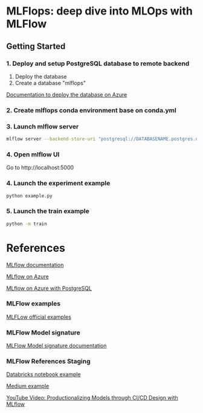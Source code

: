 # MLFlops: deep dive into MLOps with MLFlow

## Getting Started

### 1. Deploy and setup PostgreSQL database to remote backend

1. Deploy the database
2. Create a database "mlflops"

[Documentation to deploy the database on Azure](https://learn.microsoft.com/en-us/azure/postgresql/single-server/quickstart-create-server-database-portal)


### 2. Create mlflops conda environment base on conda.yml

### 3. Launch mlflow server

```bash
mlflow server --backend-store-uri "postgresql://DATABASENAME.postgres.database.azure.com/mlflops?user=USERNAME@DATABASENAME&password=PASSWORD" --host localhost  --default-artifact-root ./mlflowruns --port 5000
```

### 4. Open mlflow UI

Go to http://localhost:5000



### 4. Launch the experiment example

```bash
python example.py
```

### 5. Launch the train example


```bash
python -m train
```

# References

[MLflow documentation](https://mlflow.org/docs/latest/index.html)

[MLflow on Azure](https://docs.microsoft.com/en-us/azure/machine-learning/how-to-use-mlflow)

[MLflow on Azure with PostgreSQL](https://docs.microsoft.com/en-us/azure/machine-learning/how-to-use-mlflow#use-postgresql-as-a-backend-store)


### MLFlow examples

[MLFLow official examples](https://github.com/mlflow/mlflow/tree/master/examples)

### MLFlow Model signature

[MLFlow Model signature documentation](https://www.mlflow.org/docs/latest/models.html#model-signature)

### MLFlow References Staging

[Databricks notebook example](https://docs.databricks.com/_static/notebooks/mlflow/mlflow-model-registry-example.html)

[Medium example](https://medium.com/domino-research/managing-multiple-machine-learning-models-in-production-with-mlflow-and-bridge-168ae58e337)

[YouTube Video: Productionalizing Models through CI/CD Design with MLflow](https://www.youtube.com/watch?v=wpFDsvXORuU)
